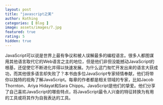 ```yaml
---
layout: post
title: "javascript之美"
author: Kothing
categories: [ Blog ]
image: assets/images/7.jpg
featured: true
rating: 5
hidden: true
---
```


JavaScript可以说是世界上最有争议和被人误解最多的编程语言。很多人都图谋用其他语言取代它的Web语言之主的地位，但是他们非但没能撼动JavaScript的根基，还促使它不断进化并得以快速发展。为什么这门匆忙开发出来的语言大获成功，而其他很多语言却失败了？本书由多位JavaScript专家倾情奉献，他们将带你以独特的视角了解JavaScript。每章的作者都是相关领域的专家，比如Jacob Thornton、Ariya Hidayat和Sara Chipps。JavaScript是他们的挚爱。他们分享了自己喜欢JavaScript的哪些特点，将JavaScript最令人兴奋的特征转换为有用的工具或将其作为自我表达的工具。

